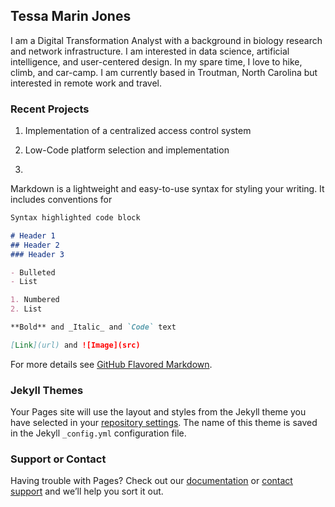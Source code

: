 ## Tessa Marin Jones

I am a Digital Transformation Analyst with a background in biology research and network infrastructure. I am interested in data science, artificial intelligence, and user-centered design. In my spare time, I love to hike, climb, and car-camp. I am currently based in Troutman, North Carolina but interested in remote work and travel. 


### Recent Projects

1. Implementation of a centralized access control system

2. Low-Code platform selection and implementation

3. 

Markdown is a lightweight and easy-to-use syntax for styling your writing. It includes conventions for

```markdown
Syntax highlighted code block

# Header 1
## Header 2
### Header 3

- Bulleted
- List

1. Numbered
2. List

**Bold** and _Italic_ and `Code` text

[Link](url) and ![Image](src)
```

For more details see [GitHub Flavored Markdown](https://guides.github.com/features/mastering-markdown/).

### Jekyll Themes

Your Pages site will use the layout and styles from the Jekyll theme you have selected in your [repository settings](https://github.com/tessamarjones/tessamarjones.github.io/settings). The name of this theme is saved in the Jekyll `_config.yml` configuration file.

### Support or Contact

Having trouble with Pages? Check out our [documentation](https://docs.github.com/categories/github-pages-basics/) or [contact support](https://support.github.com/contact) and we’ll help you sort it out.
